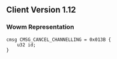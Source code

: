 ## Client Version 1.12

### Wowm Representation
```rust,ignore
cmsg CMSG_CANCEL_CHANNELLING = 0x013B {
    u32 id;    
}

```
